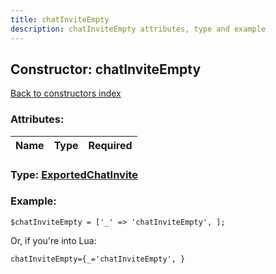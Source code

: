 ```yaml
---
title: chatInviteEmpty
description: chatInviteEmpty attributes, type and example
---
```

## Constructor: chatInviteEmpty  
[Back to constructors index](index.md)



### Attributes:

| Name     |    Type       | Required |
|----------|:-------------:|---------:|



### Type: [ExportedChatInvite](../types/ExportedChatInvite.md)


### Example:

```
$chatInviteEmpty = ['_' => 'chatInviteEmpty', ];
```  

Or, if you're into Lua:  


```
chatInviteEmpty={_='chatInviteEmpty', }

```


